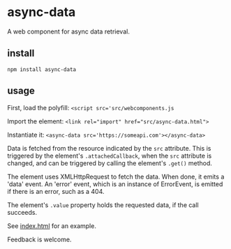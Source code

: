 # async-data
A web component for async data retrieval.

## install

`npm install async-data`

## usage

First, load the polyfill:
`<script src='src/webcomponents.js`

Import the element:
`<link rel="import" href="src/async-data.html">`

Instantiate it:
`<async-data src='https://someapi.com'></async-data>`

Data is fetched from the resource indicated by the `src` attribute. This is triggered by the element's `.attachedCallback`, when the `src` attribute is changed, and can be triggered by calling the element's `.get()` method.

The element uses XMLHttpRequest to fetch the data. When done, it emits a 'data' event. An 'error' event, which is an instance of ErrorEvent, is emitted if there is an error, such as a 404.

The element's `.value` property holds the requested data, if the call succeeds.

See [index.html](https://github.com/phoenixstormcrow/async-data/blob/master/index.html) for an example.

Feedback is welcome.
